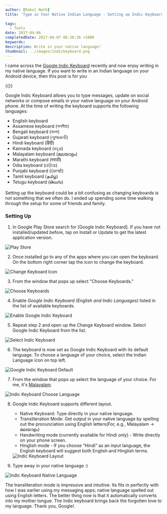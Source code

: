 ```yaml
---
author: [Rahul Nath]
title: 'Type in Your Native Indian Language - Setting up Indic Keyboard on Your Android Phone'
  
tags:
  - Tools
date: 2017-04-06
completedDate: 2017-04-07 06:20:36 +1000
keywords:
description: Write in your native language!
thumbnail: ../images/indickeyboard.png
---
```


I came across the [Google Indic Keyboard](https://play.google.com/store/apps/details?id=com.google.android.apps.inputmethod.hindi&hl=en) recently and now enjoy writing in my native language. If you want to write in an Indian language on your Android device, then this post is for you

{{<youtube id="SikrzTLzgds">}}

Google Indic Keyboard allows you to type messages, update on social networks or compose emails in your native language on your Android phone. At the time of writing the keyboard supports the following languages:

- English keyboard
- Assamese keyboard (অসমীয়া)
- Bengali keyboard (বাংলা)
- Gujarati keyboard (ગુજરાતી)
- Hindi keyboard (हिंदी)
- Kannada keyboard (ಕನ್ನಡ)
- Malayalam keyboard (മലയാളം)
- Marathi keyboard (मराठी)
- Odia keyboard (ଓଡ଼ିଆ)
- Punjabi keyboard (ਪੰਜਾਬੀ)
- Tamil keyboard (தமிழ்)
- Telugu keyboard (తెలుగు)

Setting up the keyboard could be a bit confusing as changing keyboards is not something that we often do. I ended up spending some time walking through the setup for some of friends and family.

### Setting Up

1. In Google Play Store search for [Google Indic Keyboard]. If you have not installed/updated before, tap on Install or Update to get the latest application version.

<img alt="Play Store" src="../images/indicKeyboard_playstore.png"/>

2. Once installed go to any of the apps where you can open the keyboard. On the bottom right corner tap the icon to change the keyboard.

<img src="../images/indicKeyboard_changeKeyboard.png" alt="Change Keyboard Icon" />

3. From the window that pops up select "Choose Keyboards."

<img src="../images/indicKeyboard_switch.png" alt ="Choose Keyboards" />

4. Enable _Google Indic Keyboard (English and Indic Languages)_ listed in the list of available keyboards.

<img src="../images/indicKeyboard_enableIndicKeyboard.png" alt="Enable Google Indic Keyboard" />

5. Repeat step 2 and open up the Change Keyboard window. Select Google Indic Keyboard from the list.

<img src="../images/indicKeyboard_selected.png" alt="Select Indic Keyboard" />

6. The keyboard is now set as Google Indic Keyboard with its default language. To choose a language of your choice, select the Indian Language icon on top left.

<img src="../images/indicKeyboard_default.png" alt="Google Indic Keyboard Default" />

7. From the window that pops up select the language of your choice. For me, it's [Malayalam](https://en.wikipedia.org/wiki/Malayalam).

<img src="../images/indicKeyboard_selectLanguage.png" alt="Indic Keyboard Choose Language" />

8. Google Indic Keyboard supports different layout.

   - Native Keyboard: Type directly in your native language.
   - Transliteration Mode: Get output in your native language by spelling out the pronunciation using English letters(For, e.g., Malayalam -> മലയാളം)
   - Handwriting mode (currently available for Hindi only) - Write directly on your phone screen.
   - Hinglish mode - If you choose “Hindi” as an input language, the English keyboard will suggest both English and Hinglish terms.

   <img src="../images/indicKeyboard_chooseLanguageMode.png" alt="Indic Keyboard Layout" />

9. Type away in your native language :)

<img src="../images/indicKeyboard_malayalam.png" alt="Indic Keyboard Native Language" />

The transliteration mode is impressive and intuitive. Its fits in perfectly with how I was earlier using my messaging apps; native language spelled out using English letters. The better thing now is that it automatically converts into my mother tongue. The Indic keyboard brings back the forgotten love to my language. Thank you, Google!.
